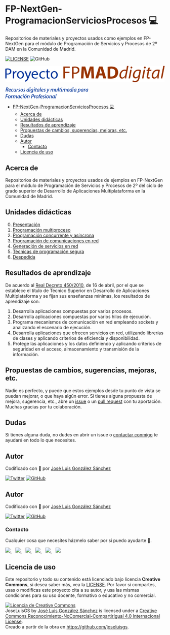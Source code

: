 # FP-NextGen-ProgramacionServiciosProcesos 💻 
Repositorios de materiales y proyectos usados como ejemplos en FP-NextGen para el módulo de Programación de Servicios y Procesos  de 2º DAM en la Comunidad de Madrid.

[![LICENSE](https://img.shields.io/badge/License-CC-%23e64545)](https://joseluisgs.github.io/docs/license/)
![GitHub](https://img.shields.io/github/last-commit/joseluisgs/FP-NextGen-ProgramacionServiciosProcesos)

![fp-mad](images/proyecto-fpmaddigital.png)

![fp-recursos](images/recursosdigitales01.png)

- [FP-NextGen-ProgramacionServiciosProcesos 💻](#fp-nextgen-programacionserviciosprocesos-)
  - [Acerca de](#acerca-de)
  - [Unidades didácticas](#unidades-didácticas)
  - [Resultados de aprendizaje](#resultados-de-aprendizaje)
  - [Propuestas de cambios, sugerencias, mejoras, etc.](#propuestas-de-cambios-sugerencias-mejoras-etc)
  - [Dudas](#dudas)
  - [Autor](#autor)
    - [Contacto](#contacto)
  - [Licencia de uso](#licencia-de-uso)

## Acerca de
Repositorios de materiales y proyectos usados de ejemplos en FP-NextGen para el módulo de Programación de Servicios y Procesos de 2º del ciclo de grado superior de Desarrollo de Aplicaciones Multiplataforma en la Comunidad de Madrid.

## Unidades didácticas
0. [Presentación](UD-00/README.md) 
1. [Programación multiproceso](UD-01/README.md)
2. [Programación concurrente y asíncrona](UD-02/README.md)
3. [Programación de comunicaciones en red](UD-03/README.md)
4. [Generación de servicios en red](UD-04/README.md)
5. [Técnicas de programación segura](UD-05/README.md)
6. [Despedida](UD-06/README.md)

## Resultados de aprendizaje
De acuerdo al [Real Decreto 450/2010](https://www.boe.es/boe/dias/2010/05/20/pdfs/BOE-A-2010-8067.pdf), de 16 de abril, por el que se establece el título de
Técnico Superior en Desarrollo de Aplicaciones Multiplataforma y se fijan sus
enseñanzas mínimas, los resultados de aprendizaje son:

1. Desarrolla aplicaciones compuestas por varios procesos.
2. Desarrolla aplicaciones compuestas por varios hilos de ejecución.
3. Programa mecanismos de comunicación en red empleando sockets y analizando el escenario de ejecución.
4. Desarrolla aplicaciones que ofrecen servicios en red, utilizando librerías de clases y aplicando criterios de eficiencia y disponibilidad.
5. Protege las aplicaciones y los datos definiendo y aplicando criterios de seguridad en el acceso, almacenamiento y
transmisión de la información.

## Propuestas de cambios, sugerencias, mejoras, etc.
Nadie es perfecto, y puede que estos ejemplos desde tu punto de vista se puedan mejorar, o que haya algún error. Si tienes alguna propuesta de mejora, sugerencia, etc., abre un [issue](https://github.com/joseluisgs/FP-NextGen-ProgramacionServiciosProcesos/issues) o un [pull request](https://github.com/joseluisgs/FP-NextGen-ProgramacionServiciosProcesos/pulls) con tu aportación. Muchas gracias por tu colaboración.

## Dudas
Si tienes alguna duda, no dudes en abrir un issue o [contactar conmigo](#contacto) te ayudaré en todo lo que necesites.


## Autor

Codificado con :sparkling_heart: por [José Luis González Sánchez](https://twitter.com/joseluisgonsan)

[![Twitter](https://img.shields.io/twitter/follow/joseluisgonsan?style=social)](https://twitter.com/joseluisgonsan)
[![GitHub](https://img.shields.io/github/followers/joseluisgs?style=social)](https://github.com/joseluisgs)

## Autor

Codificado con :sparkling_heart: por [José Luis González Sánchez](https://twitter.com/JoseLuisGS_)

[![Twitter](https://img.shields.io/twitter/follow/JoseLuisGS_?style=social)](https://twitter.com/JoseLuisGS_)
[![GitHub](https://img.shields.io/github/followers/joseluisgs?style=social)](https://github.com/joseluisgs)

### Contacto

<p>
  Cualquier cosa que necesites házmelo saber por si puedo ayudarte 💬.
</p>
<p>
 <a href="https://joseluisgs.github.dev/" target="_blank">
        <img src="https://joseluisgs.github.io/img/favicon.png" 
    height="30">
    </a>  &nbsp;&nbsp;
    <a href="https://github.com/joseluisgs" target="_blank">
        <img src="https://distreau.com/github.svg" 
    height="30">
    </a> &nbsp;&nbsp;
        <a href="https://twitter.com/JoseLuisGS_" target="_blank">
        <img src="https://i.imgur.com/U4Uiaef.png" 
    height="30">
    </a> &nbsp;&nbsp;
    <a href="https://www.linkedin.com/in/joseluisgonsan" target="_blank">
        <img src="https://upload.wikimedia.org/wikipedia/commons/thumb/c/ca/LinkedIn_logo_initials.png/768px-LinkedIn_logo_initials.png" 
    height="30">
    </a>  &nbsp;&nbsp;
    <a href="https://discordapp.com/users/joseluisgs#3560" target="_blank">
        <img src="https://logodownload.org/wp-content/uploads/2017/11/discord-logo-4-1.png" 
    height="30">
    </a> &nbsp;&nbsp;
    <a href="https://g.dev/joseluisgs" target="_blank">
        <img loading="lazy" src="https://googlediscovery.com/wp-content/uploads/google-developers.png" 
    height="30">
    </a>    
</p>

## Licencia de uso

Este repositorio y todo su contenido está licenciado bajo licencia **Creative Commons**, si desea saber más, vea la [LICENSE](https://joseluisgs.github.io/docs/license/). Por favor si compartes, usas o modificas este proyecto cita a su autor, y usa las mismas condiciones para su uso docente, formativo o educativo y no comercial.

<a rel="license" href="http://creativecommons.org/licenses/by-nc-sa/4.0/"><img alt="Licencia de Creative Commons" style="border-width:0" src="https://i.creativecommons.org/l/by-nc-sa/4.0/88x31.png" /></a><br /><span xmlns:dct="http://purl.org/dc/terms/" property="dct:title">JoseLuisGS</span> by <a xmlns:cc="http://creativecommons.org/ns#" href="https://joseluisgs.github.io/" property="cc:attributionName" rel="cc:attributionURL">José Luis González Sánchez</a> is licensed under a <a rel="license" href="http://creativecommons.org/licenses/by-nc-sa/4.0/">Creative Commons Reconocimiento-NoComercial-CompartirIgual 4.0 Internacional License</a>.<br />Creado a partir de la obra en <a xmlns:dct="http://purl.org/dc/terms/" href="https://github.com/joseluisgs" rel="dct:source">https://github.com/joseluisgs</a>.
